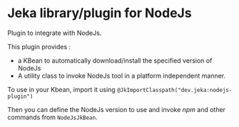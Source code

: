# Jeka library/plugin for NodeJs

Plugin to integrate with NodeJs.

This plugin provides :
- a KBean to automatically download/install the specified version of NodeJs
- A utility class to invoke NodeJs tool in a platform independent manner.

To use in your Kbean, import it using `@JkImportClasspath("dev.jeka:nodejs-plugin")` 

Then you can define the NodeJs version to use and invoke *npm* and other commands from `NodeJsJkBean`.

